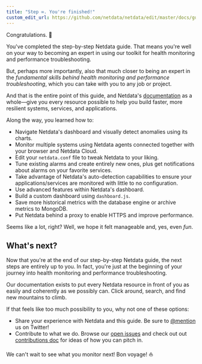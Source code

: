 ```yaml
---
title: "Step ∞. You're finished!"
custom_edit_url: https://github.com/netdata/netdata/edit/master/docs/guides/step-by-step/step-99.md
---
```




Congratulations. 🎉

You've completed the step-by-step Netdata guide. That means you're well on your way to becoming an expert in using
our toolkit for health monitoring and performance troubleshooting.

But, perhaps more importantly, also that much closer to being an expert in the _fundamental skills behind health
monitoring and performance troubleshooting_, which you can take with you to any job or project.

And that is the entire point of this guide, and Netdata's [documentation](https://learn.netdata.cloud) as a
whole—give you every resource possible to help you build faster, more resilient systems, services, and applications.

Along the way, you learned how to:

-   Navigate Netdata's dashboard and visually detect anomalies using its charts.
-   Monitor multiple systems using Netdata agents connected together with your browser and Netdata Cloud.
-   Edit your `netdata.conf` file to tweak Netdata to your liking.
-   Tune existing alarms and create entirely new ones, plus get notifications about alarms on your favorite services.
-   Take advantage of Netdata's auto-detection capabilities to ensure your applications/services are monitored with
    little to no configuration.
-   Use advanced features within Netdata's dashboard.
-   Build a custom dashboard using `dashboard.js`.
-   Save more historical metrics with the database engine or archive metrics to MongoDB.
-   Put Netdata behind a proxy to enable HTTPS and improve performance.

Seems like a lot, right? Well, we hope it felt manageable and, yes, even _fun_.

## What's next?

Now that you're at the end of our step-by-step Netdata guide, the next steps are entirely up to you. In fact, you're
just at the beginning of your journey into health monitoring and performance troubleshooting.

Our documentation exists to put every Netdata resource in front of you as easily and coherently as we possibly can.
Click around, search, and find new mountains to climb.

If that feels like too much possibility to you, why not one of these options:

-   Share your experience with Netdata and this guide. Be sure to [@mention](https://twitter.com/linuxnetdata) us on 
    Twitter!
-   Contribute to what we do. Browse our [open issues](https://github.com/netdata/netdata/issues) and check out out
    [contributions doc](/contribute/handbook) for ideas of how you can pitch in.

We can't wait to see what you monitor next! Bon voyage! ⛵


